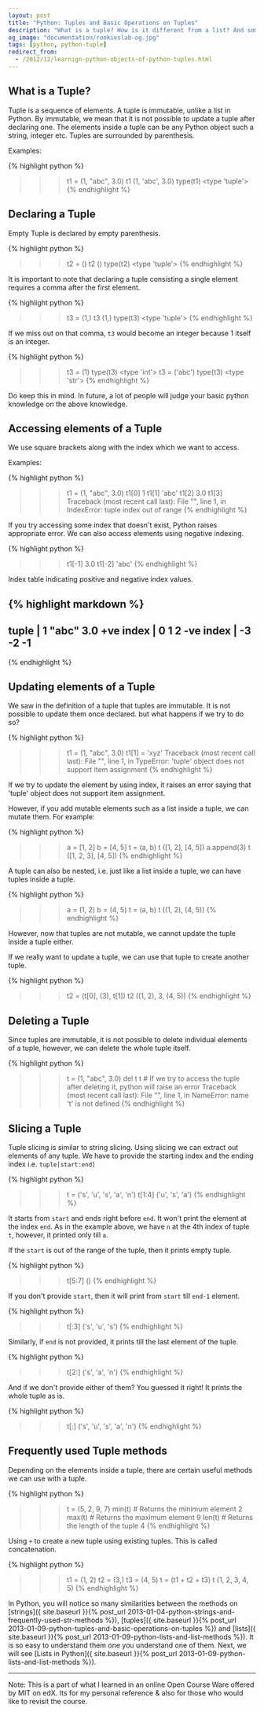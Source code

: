 ```yaml
---
layout: post
title: "Python: Tuples and Basic Operations on Tuples"
description: "What is a tuple? How is it different from a list? And some basic methods on Tuples"
og_image: "documentation/rookieslab-og.jpg"
tags: [python, python-tuple]
redirect_from:
  - /2012/12/learnign-python-objects-of-python-tuples.html
---
```


## What is a Tuple?

Tuple is a sequence of elements. A tuple is immutable, unlike a list in Python. By immutable, we mean that it is not possible to update a tuple after declaring one. The elements inside a tuple can be any Python object such a string, integer etc. Tuples are surrounded by parenthesis.

Examples:

{% highlight python %}
>>> t1 = (1, "abc", 3.0)
>>> t1
(1, 'abc', 3.0)
>>> type(t1)
<type 'tuple'>
{% endhighlight %}

## Declaring a Tuple

Empty Tuple is declared by empty parenthesis.

{% highlight python %}
>>> t2 = ()
>>> t2
()
>>> type(t2)
<type 'tuple'>
{% endhighlight %}

It is important to note that declaring a tuple consisting a single element requires a comma after the first element.

{% highlight python %}
>>> t3 = (1,)
>>> t3
(1,)
>>> type(t3)
<type 'tuple'>
{% endhighlight %}

If we miss out on that comma, `t3` would become an integer because 1 itself is an integer.

{% highlight python %}
>>> t3 = (1)
>>> type(t3)
<type 'int'>
>>> t3 = ('abc')
>>> type(t3)
<type 'str'>
{% endhighlight %}

Do keep this in mind. In future, a lot of people will judge your basic python knowledge on the above knowledge.

## Accessing elements of a Tuple

We use square brackets along with the index which we want to access.

Examples:

{% highlight python %}
>>> t1 = (1, "abc", 3.0)
>>> t1[0]
1
>>> t1[1]
'abc'
>>> t1[2]
3.0
>>> t1[3]
Traceback (most recent call last):
  File "<stdin>", line 1, in <module>
IndexError: tuple index out of range
{% endhighlight %}

If you try accessing some index that doesn't exist, Python raises appropriate error.
We can also access elements using negative indexing.

{% highlight python %}
>>> t1[-1]
3.0
>>> t1[-2]
'abc'
{% endhighlight %}

Index table indicating positive and negative index values.

{% highlight markdown %}
---------------------------
tuple      |  1  "abc"  3.0
+ve index  |  0     1     2
-ve index  | -3    -2    -1
---------------------------
{% endhighlight %}

## Updating elements of a Tuple

We saw in the definition of a tuple that tuples are immutable. It is not possible to update them once declared. but what happens if we try to do so?

{% highlight python %}
>>> t1 = (1, "abc", 3.0)
>>> t1[1] = 'xyz'
Traceback (most recent call last):
  File "<stdin>", line 1, in <module>
TypeError: 'tuple' object does not support item assignment
{% endhighlight %}

If we try to update the element by using index, it raises an error saying that 'tuple' object does not support item assignment.

However, if you add mutable elements such as a list inside a tuple, we can mutate them.
For example:

{% highlight python %}
>>> a = [1, 2]
>>> b = [4, 5]
>>> t = (a, b)
>>> t
([1, 2], [4, 5])
>>> a.append(3)
>>> t
([1, 2, 3], [4, 5])
{% endhighlight %}

A tuple can also be nested, i.e. just like a list inside a tuple, we can have tuples inside a tuple.

{% highlight python %}
>>> a = (1, 2)
>>> b = (4, 5)
>>> t = (a, b)
>>> t
((1, 2), (4, 5))
{% endhighlight %}

However, now that tuples are not mutable, we cannot update the tuple inside a tuple either.

If we really want to update a tuple, we can use that tuple to create another tuple.

{% highlight python %}
>>> t2 = (t[0], (3), t[1])
>>> t2
((1, 2), 3, (4, 5))
{% endhighlight %}

## Deleting a Tuple

Since tuples are immutable, it is not possible to delete individual elements of a tuple, however, we can delete the whole tuple itself.

{% highlight python %}
>>> t = (1, "abc", 3.0)
>>> del t
>>> t # If we try to access the tuple after deleting it, python will raise an error
Traceback (most recent call last):
  File "<stdin>", line 1, in <module>
NameError: name 't' is not defined
{% endhighlight %}

## Slicing a Tuple

Tuple slicing is similar to string slicing. Using slicing we can extract out elements of any tuple. We have to provide the starting index and the ending index i.e. `tuple[start:end]`

{% highlight python %}
>>> t = ('s', 'u', 's', 'a', 'n')
>>> t[1:4]
('u', 's', 'a')
{% endhighlight %}

It starts from `start` and ends right before `end`. It won't print the element at the index `end`. As in the example above, we have `n` at the 4th index of tuple `t`, however, it printed only till `a`.

If the `start` is out of the range of the tuple, then it prints empty tuple.

{% highlight python %}
>>> t[5:7]
()
{% endhighlight %}

If you don't provide `start`, then it will print from `start` till `end-1` element.

{% highlight python %}
>>> t[:3]
('s', 'u', 's')
{% endhighlight %}

Similarly, if `end` is not provided, it prints till the last element of the tuple.

{% highlight python %}
>>> t[2:]
('s', 'a', 'n')
{% endhighlight %}

And if we don't provide either of them? You guessed it right! It prints the whole tuple as is.

{% highlight python %}
>>> t[:]
('s', 'u', 's', 'a', 'n')
{% endhighlight %}

## Frequently used Tuple methods

Depending on the elements inside a tuple, there are certain useful methods we can use with a tuple.

{% highlight python %}
>>> t = (5, 2, 9, 7)
>>> min(t) # Returns the minimum element
2
>>> max(t) # Returns the maximum element
9
>>> len(t) # Returns the length of the tuple
4
{% endhighlight %}

Using `+` to create a new tuple using existing tuples. This is called concatenation.

{% highlight python %}
>>> t1 = (1, 2)
>>> t2 = (3,)
>>> t3 = (4, 5)
>>> t = (t1 + t2 + t3)
>>> t
(1, 2, 3, 4, 5)
{% endhighlight %}

In Python, you will notice so many similarities between the methods on [strings]({ site.baseurl }}{% post_url 2013-01-04-python-strings-and-frequently-used-str-methods %}), [tuples]({ site.baseurl }}{% post_url 2013-01-09-python-tuples-and-basic-operations-on-tuples %}) and [lists]({ site.baseurl }}{% post_url 2013-01-09-python-lists-and-list-methods %}). It is so easy to understand them one you understand one of them. Next, we will see [Lists in Python]({ site.baseurl }}{% post_url 2013-01-09-python-lists-and-list-methods %}).

---

Note:
This is a part of what I learned in an online Open Course Ware offered by MIT on edX.
Its for my personal reference & also for those who would like to revisit the course.
